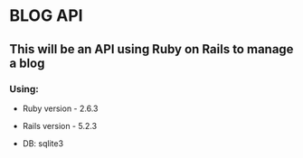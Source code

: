 # BLOG API

## This will be an API using Ruby on Rails to manage a blog

### Using:

* Ruby version - 2.6.3

* Rails version - 5.2.3

* DB: sqlite3